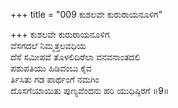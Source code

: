 +++
title = "009 ಕುಶಲವೇ ಕುರುರಾಯನೂಳಿಗ"

+++
ಕುಶಲವೇ ಕುರುರಾಯನೂಳಿಗ  
ವೆಸಗದಲೆ ನಿಮ್ಮತ್ತಲವಧಿಯ  
ದೆಸೆ ಸಮೀಪವೆ ತೊಳಲಿದಿರೆಲಾ ವನವನಾಂತದಲಿ   
ಪಶುಪತಿಯು ಹಿಡಿವಂಬು ಕೈವ  
ರ್ತಿಸಿತು ಗಡ ಪಾರ್ಥಂಗೆ ನಮಗಿಂ  
ದೊಸಗೆಯಾಯಿತು ಪುಣ್ಯವೆಂದನು ಹರಿ ಯುಧಿಷ್ಠಿರಗೆ      ॥9॥